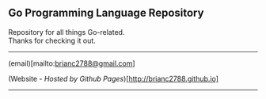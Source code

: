 <!---
readme. github. markdown.
--->
## Go Programming Language Repository ##

Repository for all things Go-related.  
Thanks for checking it out.

---

(email)[mailto:brianc2788@gmail.com]

(Website - *Hosted by Github Pages*)[http://brianc2788.github.io]

---
